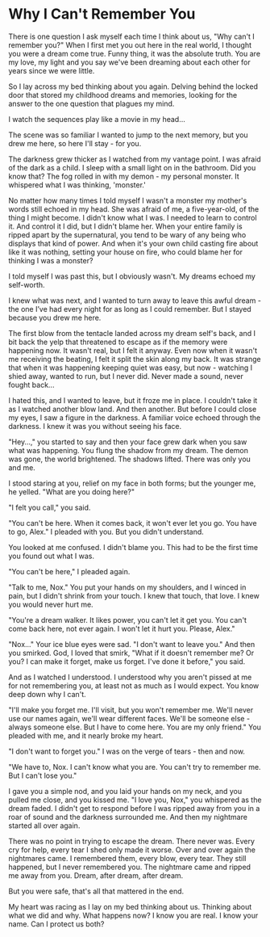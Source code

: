# Why I Can't Remember You
 There is  one question I ask myself each time I think about us, "Why can't I remember you?" When I first met you out here in the real world, I thought you were a dream come true. Funny thing, it was the absolute truth.  You are my love, my light and you say we've been dreaming about each other for years since we were little.

So I lay across my bed thinking about you again. Delving behind the locked door that stored my childhood dreams and memories, looking for the answer to the one question that plagues my mind.

I watch the sequences play like a movie in my head... 

The scene was so familiar I wanted to jump to the next memory, but you drew me here, so here I'll stay - for you.

The darkness grew thicker as I watched from my vantage point.  I was afraid of the dark as a child.  I sleep with a small light on in the bathroom.  Did you know that?  The fog rolled in with my demon - my personal monster.  It whispered what I was thinking, 'monster.'  

No matter how many times I told myself I wasn't a monster my mother's words still echoed in my head.  She was afraid of me, a five-year-old, of the thing I might become. I didn't know what I was.  I needed to learn to control it.  And control it I did, but I didn't blame her. When your entire family is ripped apart by the supernatural, you tend to be wary of any being who displays that kind of power.  And when it's your own child casting fire about like it was nothing, setting your house on fire, who could blame her for thinking  I was a monster?  

I told myself  I was past this, but I obviously wasn't.  My dreams echoed my self-worth.

I knew what was next, and I wanted to turn away to leave this awful dream - the one I’ve had every night for as long as I could remember. But I stayed because you drew me here.

The first blow from the tentacle landed across my dream self's back, and I bit back the yelp that threatened to escape as if the memory were happening now. It wasn't real, but I felt it anyway.  Even now when it wasn't me receiving the beating, I felt it split the skin along my back. It was strange that when it was happening keeping quiet was easy, but now - watching I shied away, wanted to run, but I never did.  Never made a sound, never fought back...

I hated this, and I wanted to leave, but it froze me in place.  I couldn't take it as I watched another blow land. And then another.  But before I could close my eyes, I saw a figure in the darkness.  A familiar voice echoed through the darkness. I knew it was you without seeing his face.

"Hey…," you started to say and then your face grew dark when you saw what was happening.  You flung the shadow from my dream.  The demon was gone, the world brightened.  The shadows lifted.  There was only you and me.  

I stood staring at you, relief on my face in both forms; but the younger me, he yelled.  "What are you doing here?"

"I felt you call,"  you said.

"You can't be here. When it comes back, it won't ever let you go.  You have to go, Alex."  I pleaded with you.  But you didn't understand.

You looked at me confused.  I didn't blame you.  This had to be the first time you found out what I was.  

"You can't be here,"  I pleaded again.  

"Talk to me, Nox."  You put your hands on my shoulders, and I winced in pain, but I didn't shrink from your touch.  I knew that touch, that love.  I knew you would never hurt me.

"You're a dream walker. It likes power, you can't let it get you. You can't come back here, not ever again.  I won't let it hurt you.  Please, Alex."

"Nox..."  Your ice blue eyes were sad.  "I don't want to leave you." And then you smirked.  God, I loved that smirk, "What if it doesn't remember me? Or you? I can make it forget, make us forget. I've done it before," you said.  

And as I watched I understood.  I understood why you aren't pissed at me for not remembering you, at least not as much as I would expect.  You know deep down why I can't.

"I'll make you forget me.  I'll visit, but you won't remember me.  We'll never use our names again, we'll wear different faces.  We'll be someone else - always someone else.  But I have to come here.  You are my only friend."  You pleaded with me, and it nearly broke my heart.

"I don't want to forget you."  I was on the verge of tears - then and now.

"We have to,  Nox.  I can't know what you are.  You can't try to remember me.  But I can't lose you."

I gave you a simple nod, and you laid your hands on my neck, and you pulled me close, and you kissed me.  "I love you, Nox,"  you whispered as the dream faded.  I didn't get to respond before I was ripped away from you in a roar of sound and the darkness surrounded me.  And then my nightmare started all over again. 

There was no point in trying to escape the dream.  There never was.  Every cry for help, every tear I shed only made it worse.  Over and over again the nightmares came.  I remembered them, every blow, every tear.  They still happened, but I never remembered you.  The nightmare came and ripped me away from you. Dream, after dream, after dream.

But you were safe, that's all that mattered in the end.

My heart was racing as I lay on my bed thinking about us.  Thinking about what we did and why.  What happens now?  I know you are real.  I know your name.  Can I protect us both?
<!--stackedit_data:
eyJoaXN0b3J5IjpbMTU2MzM3ODY3LC0xNTg3NjgxMjEsMTI1MD
gyNjA4NCwtMjU2MTc1NTc4LC01ODAyNjI5OTksMTExMjQ0Nzc0
OCwtMzI4MjEyNDU1LC0xOTAwMzQyOTU2LDE2MTI0MTgzMjgsLT
E1MTcxNTUyNTEsMjA3MjcyMjA2NywtOTY4MjEzNV19
-->